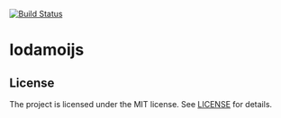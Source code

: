 [![Build Status](https://travis-ci.org/theborakompanioni/lodamoijs.svg?branch=master)](https://travis-ci.org/theborakompanioni/lodamoijs)

lodamoijs
========

License
-------

The project is licensed under the MIT license. See
[LICENSE](https://github.com/theborakompanioni/lodamoijs/blob/master/LICENSE) for details.
